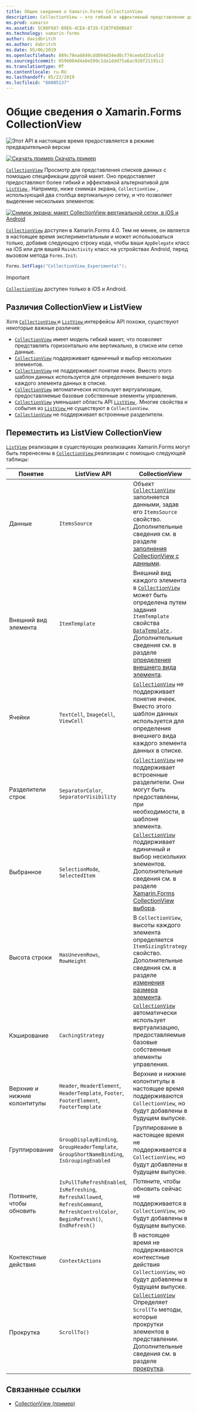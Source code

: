 ```yaml
---
title: Общие сведения о Xamarin.Forms CollectionView
description: CollectionView — это гибкий и эффективный представление для представления списков данных, используя спецификации другой макет.
ms.prod: xamarin
ms.assetid: 5C08F687-B9E6-4CE4-8726-F287F6D0B6A7
ms.technology: xamarin-forms
author: davidbritch
ms.author: dabritch
ms.date: 05/06/2019
ms.openlocfilehash: 889c78ea6849cdd094d34ed0cf74ceebd33ce51d
ms.sourcegitcommit: 0596004d4a0e599c1da1ddd75a6ac928f21191c2
ms.translationtype: MT
ms.contentlocale: ru-RU
ms.lasthandoff: 05/22/2019
ms.locfileid: "66005137"
---
```

# <a name="xamarinforms-collectionview-introduction"></a>Общие сведения о Xamarin.Forms CollectionView

![](~/media/shared/preview.png "Этот API в настоящее время предоставляется в режиме предварительной версии")

[![Скачать пример](~/media/shared/download.png) Скачать пример](https://github.com/xamarin/xamarin-forms-samples/tree/master/UserInterface/CollectionViewDemos/)

[`CollectionView`](xref:Xamarin.Forms.CollectionView) Просмотр для представления списков данных с помощью спецификации другой макет. Оно предоставляет предоставляют более гибкий и эффективной альтернативой для [ `ListView` ](xref:Xamarin.Forms.ListView). Например, ниже снимках экрана, `CollectionView` , использующий два столбца вертикальную сетку, и что позволяет выделение нескольких элементов:

[![Снимок экрана: макет CollectionView вертикальной сетки, в iOS и Android](introduction-images/verticalgrid-multipleselection.png "CollectionView вертикальную сетку макета Выбор нескольких элементов")](introduction-images/verticalgrid-multipleselection-large.png#lightbox "CollectionView вертикальную сетку макета с Выбор нескольких элементов")

[`CollectionView`](xref:Xamarin.Forms.CollectionView) доступен в Xamarin.Forms 4.0. Тем не менее, он является в настоящее время экспериментальным и может использоваться только, добавив следующую строку кода, чтобы ваши `AppDelegate` класс на iOS или для вашей `MainActivity` класс на устройствах Android, перед вызовом метода `Forms.Init`:

```csharp
Forms.SetFlags("CollectionView_Experimental");
```

> [!IMPORTANT]
> [`CollectionView`](xref:Xamarin.Forms.CollectionView) доступен только в iOS и Android.

## <a name="collectionview-and-listview-differences"></a>Различия CollectionView и ListView

Хотя [ `CollectionView` ](xref:Xamarin.Forms.CollectionView) и [ `ListView` ](xref:Xamarin.Forms.ListView) интерфейсы API похожи, существуют некоторые важные различия:

- [`CollectionView`](xref:Xamarin.Forms.CollectionView) имеет модель гибкий макет, что позволяет представлять горизонтально или вертикально, в списке или сетке данные.
- [`CollectionView`](xref:Xamarin.Forms.CollectionView) поддерживает единичный и выбор нескольких элементов.
- [`CollectionView`](xref:Xamarin.Forms.CollectionView) не поддерживает понятие ячеек. Вместо этого шаблон данных используется для определения внешнего вида каждого элемента данных в списке.
- [`CollectionView`](xref:Xamarin.Forms.CollectionView) автоматически использует виртуализации, предоставляемые базовые собственные элементы управления.
- [`CollectionView`](xref:Xamarin.Forms.CollectionView) уменьшает область API [ `ListView` ](xref:Xamarin.Forms.ListView). Многие свойства и события из [ `ListView` ](xref:Xamarin.Forms.ListView) не существуют в `CollectionView`.
- [`CollectionView`](xref:Xamarin.Forms.CollectionView) не поддерживает встроенные разделители.

## <a name="move-from-listview-to-collectionview"></a>Переместить из ListView CollectionView

[`ListView`](xref:Xamarin.Forms.ListView) реализации в существующих реализациях Xamarin.Forms могут быть перенесены в [ `CollectionView` ](xref:Xamarin.Forms.CollectionView) реализации с помощью следующей таблицы:

| Понятие | ListView API | CollectionView |
|---|---|---|
| Данные | `ItemsSource` | Объект [ `CollectionView` ](xref:Xamarin.Forms.CollectionView) заполняется данными, задав его `ItemsSource` свойство. Дополнительные сведения см. в разделе [заполнения CollectionView с данными](populate-data.md#populate-a-collectionview-with-data). |
| Внешний вид элемента | `ItemTemplate` | Внешний вид каждого элемента в [ `CollectionView` ](xref:Xamarin.Forms.CollectionView) может быть определена путем задания `ItemTemplate` свойства [ `DataTemplate` ](xref:Xamarin.Forms.DataTemplate). Дополнительные сведения см. в разделе [определения внешнего вида элемента](populate-data.md#define-item-appearance). |
| Ячейки | `TextCell`, `ImageCell`, `ViewCell` | [`CollectionView`](xref:Xamarin.Forms.CollectionView) не поддерживает понятие ячеек. Вместо этого шаблон данных используется для определения внешнего вида каждого элемента данных в списке. |
| Разделители строк | `SeparatorColor`, `SeparatorVisibility` | [`CollectionView`](xref:Xamarin.Forms.CollectionView) не поддерживает встроенные разделители. Они могут быть предоставлены, при необходимости, в шаблоне элемента. |
| Выбранное | `SelectionMode`, `SelectedItem` | [`CollectionView`](xref:Xamarin.Forms.CollectionView) поддерживает единичный и выбор нескольких элементов. Дополнительные сведения см. в разделе [Xamarin.Forms CollectionView выбора](selection.md). |
| Высота строки | `HasUnevenRows`, `RowHeight` | В `CollectionView`, высоты каждого элемента определяется `ItemSizingStrategy` свойство. Дополнительные сведения см. в разделе [изменения размера элемента](layout.md#item-sizing).|
| Кэширование | `CachingStrategy` | [`CollectionView`](xref:Xamarin.Forms.CollectionView) автоматически использует виртуализацию, предоставляемые базовые собственные элементы управления. |
| Верхние и нижние колонтитулы | `Header`, `HeaderElement`, `HeaderTemplate`, `Footer`, `FooterElement`, `FooterTemplate` | Верхние и нижние колонтитулы в настоящее время поддерживаются `CollectionView`, но будут добавлены в будущем выпуске.|
| Группирование | `GroupDisplayBinding`, `GroupHeaderTemplate`, `GroupShortNameBinding`, `IsGroupingEnabled` | Группирование в настоящее время не поддерживается в `CollectionView`, но будут добавлены в будущем выпуске. |
| Потяните, чтобы обновить | `IsPullToRefreshEnabled`, `IsRefreshing`, `RefreshAllowed`, `RefreshCommand`, `RefreshControlColor`, `BeginRefresh()`, `EndRefresh()` | Потяните, чтобы обновить сейчас не поддерживается в `CollectionView`, но будут добавлены в будущем выпуске. |
| Контекстные действия | `ContextActions` | В настоящее время не поддерживаются контекстные действия `CollectionView`, но будут добавлены в будущем выпуске. |
| Прокрутка | `ScrollTo()` | [`CollectionView`](xref:Xamarin.Forms.CollectionView) Определяет `ScrollTo` методы, которые прокрутки элементов в представлении. Дополнительные сведения см. в разделе [прокрутка](scrolling.md). |

## <a name="related-links"></a>Связанные ссылки

- [CollectionView (пример)](https://github.com/xamarin/xamarin-forms-samples/tree/master/UserInterface/CollectionViewDemos/)
